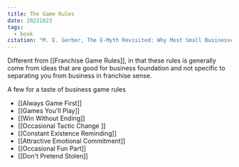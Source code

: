 ```yaml
---
title: The Game Rules
date: 20221023
tags:
  - book
citation: "M. E. Gerber, The E-Myth Revisited: Why Most Small Businesses Don’t Work and What to Do About It. Harper Collins, 2009."
---
```

Different from [[Franchise Game Rules]], in that these rules is generally come from ideas that are good for business foundation and not specific to separating you from business in franchise sense.

A few for a taste of business game rules
- [[Always Game First]] 
- [[Games You'll Play]]
- [[Win Without Ending]] 
- [[Occasional Tactic Change ]]
- [[Constant Existence Reminding]]
- [[Attractive Emotional Commitment]]
- [[Occasional Fun Part]]
- [[Don't Pretend Stolen]] 